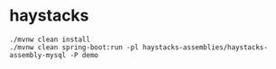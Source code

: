 # haystacks

```
./mvnw clean install
./mvnw clean spring-boot:run -pl haystacks-assemblies/haystacks-assembly-mysql -P demo
```
